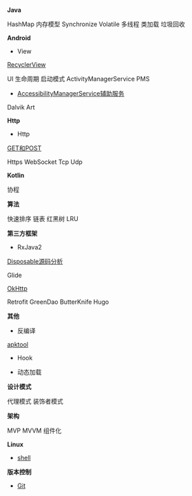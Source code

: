 **Java**

HashMap
内存模型
Synchronize
Volatile
多线程
类加载
垃圾回收

**Android**

- View

[RecyclerView](android/view/RecyclerView源码分析.md)

UI
生命周期
启动模式
ActivityManagerService
PMS

- [AccessibilityManagerService辅助服务](android/framework/AccessibilityManagerService.md)

Dalvik
Art

**Http**

- Http

[GET和POST](http/Get&Post.md)

Https
WebSocket
Tcp
Udp

**Kotlin**

协程

**算法**

快速排序
链表
红黑树
LRU

**第三方框架**

- RxJava2

[Disposable源码分析](rep/RxJava2/Disposable源码分析.md)

Glide

[OkHttp](http://blog.stayzeal.cn/2018/04/23/OkHttp%E6%BA%90%E7%A0%81%E5%88%86%E6%9E%90%E6%8C%87%E5%8D%97/)

Retrofit
GreenDao
ButterKnife
Hugo

**其他**

- 反编译

[apktool](other/decompile/apktool.md)

- Hook

- 动态加载

**设计模式**

代理模式
装饰者模式

**架构**

MVP
MVVM
组件化

**Linux**

- [shell](linux/shell.md)

**版本控制**

- [Git](vcs/Git命令.md)
